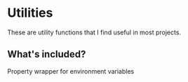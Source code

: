 # Utilities

These are utility functions that I find useful in most projects.

## What's included?

Property wrapper for environment variables

